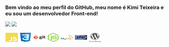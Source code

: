 
### Bem vindo ao meu perfil do GitHub, meu nome é Kimi Teixeira e eu sou um desenvolvedor Front-end!

 <div>
  <img height="180em" src="https://github-readme-stats.vercel.app/api?username=fbicomunista&show_icons=true&theme=onedark&include_all_commits=true&count_private=true"/>
  <img height="180em" src="https://github-readme-stats.vercel.app/api/top-langs/?username=fbicomunista&layout=compact&langs_count=7&theme=dracula"/>
</div>

<div style="display: inline_block"><br>
  <img align="center" alt="fbicomunista-Js" height="30" width="40" src="https://raw.githubusercontent.com/devicons/devicon/master/icons/javascript/javascript-plain.svg">
  <img align="center" alt="fbicomunista-CSS" height="30" width="40" src="https://raw.githubusercontent.com/devicons/devicon/master/icons/css3/css3-original.svg">
  <img align="center" alt="fbicomunista-Bootstrap" height="30" width="40" src="https://github.com/devicons/devicon/blob/master/icons/git/git-original-wordmark.svg">
  <img align="center" alt="fbicomunista-Nodejs" height="30" width="40" src="https://github.com/devicons/devicon/blob/master/icons/nodejs/nodejs-original.svg">
 <img align="center" alt="fbicomunista-MySQL" height="30" width="40" src="https://github.com/devicons/devicon/blob/master/icons/mysql/mysql-original-wordmark.svg">
 <img align="center" alt="fbicomunista-PHP" height="30" width="40" src="https://github.com/devicons/devicon/blob/master/icons/php/php-original.svg">
 <img align="center" alt="fbicomunista-Wordpress" height="30" width="40" src="https://github.com/devicons/devicon/blob/master/icons/wordpress/wordpress-original.svg">
 
 </div>

